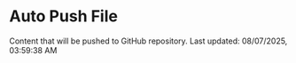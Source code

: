 # Auto Push File

Content that will be pushed to GitHub repository.
Last updated: 08/07/2025, 03:59:38 AM